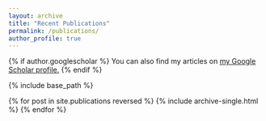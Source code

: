 ```yaml
---
layout: archive
title: "Recent Publications"
permalink: /publications/
author_profile: true
---
```


{% if author.googlescholar %}
  You can also find my articles on <u><a href="{{https://scholar.google.com/citations?user=jCeibEwAAAAJ&hl=en}}"> my Google Scholar profile</a>.</u>
{% endif %}

{% include base_path %}

{% for post in site.publications reversed %}
  {% include archive-single.html %}
{% endfor %}

